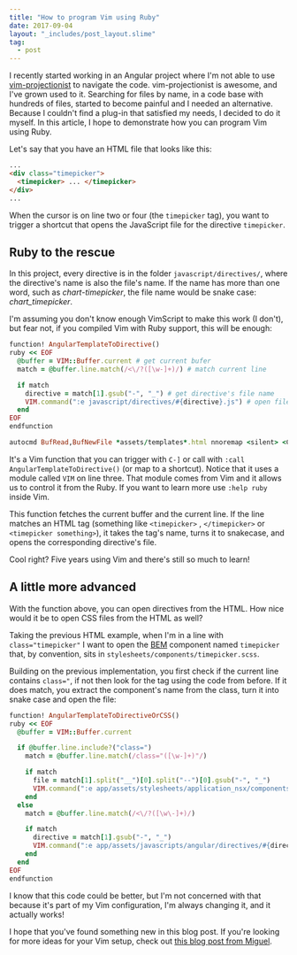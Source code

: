 ```yaml
---
title: "How to program Vim using Ruby"
date: 2017-09-04
layout: "_includes/post_layout.slime"
tag:
  - post
---
```


I recently started working in an Angular project where I'm not able to use
[vim-projectionist](https://github.com/tpope/vim-projectionist) to navigate the
code. vim-projectionist is awesome, and I've grown used to it. Searching for
files by name, in a code base with hundreds of files, started to become painful
and I needed an alternative. Because I couldn't find a plug-in that satisfied my
needs, I decided to do it myself. In this article, I hope to demonstrate how you
can program Vim using Ruby.

Let's say that you have an HTML file that looks like this:

```html
...
<div class="timepicker">
  <timepicker> ... </timepicker>
</div>
...
```

When the cursor is on line two or four (the `timepicker` tag), you want to
trigger a shortcut that opens the JavaScript file for the directive
`timepicker`.

## Ruby to the rescue

In this project, every directive is in the folder `javascript/directives/`,
where the directive's name is also the file's name. If the name has more than
one word, such as _chart-timepicker_, the file name would be snake case:
_chart_timepicker_.

I'm assuming you don't know enough VimScript to make this work (I don't), but
fear not, if you compiled Vim with Ruby support, this will be enough:

```ruby
function! AngularTemplateToDirective()
ruby << EOF
  @buffer = VIM::Buffer.current # get current bufer
  match = @buffer.line.match(/<\/?([\w-]+)/) # match current line

  if match
    directive = match[1].gsub("-", "_") # get directive's file name
    VIM.command(":e javascript/directives/#{directive}.js") # open file
  end
EOF
endfunction

autocmd BufRead,BufNewFile *assets/templates*.html nnoremap <silent> <C-]> :call AngularTemplateToDirective()<cr>
```

It's a Vim function that you can trigger with `C-]` or call with
`:call AngularTemplateToDirective()` (or map to a shortcut). Notice that it uses
a module called `VIM` on line three. That module comes from Vim and it allows us
to control it from the Ruby. If you want to learn more use `:help ruby` inside
Vim.

This function fetches the current buffer and the current line. If the line
matches an HTML tag (something like `<timepicker>` , `</timepicker>` or
`<timepicker something>`), it takes the tag's name, turns it to snakecase, and
opens the corresponding directive's file.

Cool right? Five years using Vim and there's still so much to learn!

## A little more advanced

With the function above, you can open directives from the HTML. How nice would
it be to open CSS files from the HTML as well?

Taking the previous HTML example, when I'm in a line with `class="timepicker"` I
want to open the [BEM](http://getbem.com/) component named `timepicker` that, by
convention, sits in `stylesheets/components/timepicker.scss`.

Building on the previous implementation, you first check if the current line
contains `class="`, if not then look for the tag using the code from before. If
it does match, you extract the component's name from the class, turn it into
snake case and open the file:

```ruby
function! AngularTemplateToDirectiveOrCSS()
ruby << EOF
  @buffer = VIM::Buffer.current

  if @buffer.line.include?("class=")
    match = @buffer.line.match(/class="([\w-]+)"/)

    if match
      file = match[1].split("__")[0].split("--")[0].gsub("-", "_")
      VIM.command(":e app/assets/stylesheets/application_nsx/components/#{file}.scss")
    end
  else
    match = @buffer.line.match(/<\/?([\w\-]+)/)

    if match
      directive = match[1].gsub("-", "_")
      VIM.command(":e app/assets/javascripts/angular/directives/#{directive}.js")
    end
  end
EOF
endfunction
```

I know that this code could be better, but I'm not concerned with that because
it's part of my Vim configuration, I'm always changing it, and it actually
works!

I hope that you've found something new in this blog post. If you're looking for
more ideas for your Vim setup, check out
[this blog post from Miguel](https://subvisual.co/blog/posts/133-super-powered-vim-part-i-projections/).
